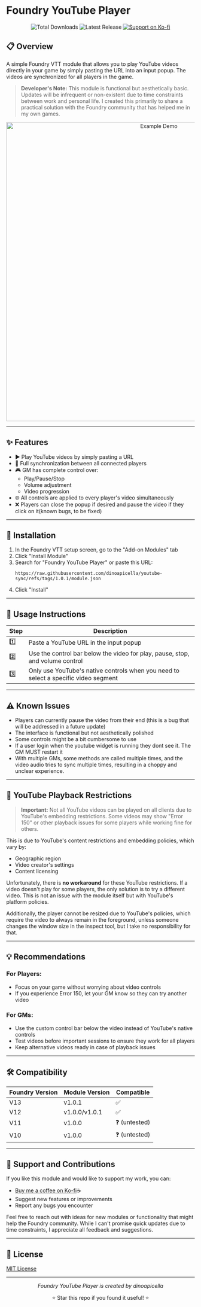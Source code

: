 # Foundry YouTube Player
<div align="center">
  <img src="https://img.shields.io/github/downloads/dinoapicella/youtube-sync/total?color=2b82fc&label=Downloads&style=for-the-badge" alt="Total Downloads">
  <img src="https://img.shields.io/github/v/release/dinoapicella/youtube-sync?color=2b82fc&label=Latest%20Release&style=for-the-badge" alt="Latest Release">
  <a href="https://ko-fi.com/dinoapicella">
    <img src="https://img.shields.io/badge/Ko--fi-Support%20Development-%23FF5E5B?style=for-the-badge&logo=ko-fi&logoColor=white" alt="Support on Ko-fi">
  </a>
</div>

## 📋 Overview

A simple Foundry VTT module that allows you to play YouTube videos directly in your game by simply pasting the URL into an input popup. The videos are synchronized for all players in the game.

> **Developer's Note:** This module is functional but aesthetically basic. Updates will be infrequent or non-existent due to time constraints between work and personal life. I created this primarily to share a practical solution with the Foundry community that has helped me in my own games.

<p align="center"> <img src="https://media0.giphy.com/media/v1.Y2lkPTc5MGI3NjExbTBscGRlbTBqbDNjbjI4dDh2czdpMnh3bDFuaXVucG1yODFwdnUycCZlcD12MV9pbnRlcm5hbF9naWZfYnlfaWQmY3Q9Zw/cjLqH1e9JRQBxcQitL/giphy.gif" width="800" alt="Example Demo"> </p>

---

## ✨ Features

- ▶️ Play YouTube videos by simply pasting a URL
- 🔄 Full synchronization between all connected players
- 🎮 GM has complete control over:
  - Play/Pause/Stop
  - Volume adjustment
  - Video progression
- 🌐 All controls are applied to every player's video simultaneously
- ❌ Players can close the popup if desired and pause the video if they click on it(known bugs, to be fixed)

---

## 🚀 Installation

1. In the Foundry VTT setup screen, go to the "Add-on Modules" tab
2. Click "Install Module"
3. Search for "Foundry YouTube Player" or paste this URL:
   ```
   https://raw.githubusercontent.com/dinoapicella/youtube-sync/refs/tags/1.0.1/module.json
   ```
4. Click "Install"

---

## 📖 Usage Instructions

| Step | Description |
|------|-------------|
| 1️⃣ | Paste a YouTube URL in the input popup |
| 2️⃣ | Use the control bar below the video for play, pause, stop, and volume control |
| 3️⃣ | Only use YouTube's native controls when you need to select a specific video segment |

---

## ⚠️ Known Issues

- Players can currently pause the video from their end (this is a bug that will be addressed in a future update)
- The interface is functional but not aesthetically polished
- Some controls might be a bit cumbersome to use
- If a user login when the youtube widget is running they dont see it. The GM MUST restart it
- With multiple GMs, some methods are called multiple times, and the video audio tries to sync multiple times, resulting in a choppy and unclear experience.

---

## 🚫 YouTube Playback Restrictions

> **Important:** Not all YouTube videos can be played on all clients due to YouTube's embedding restrictions. Some videos may show "Error 150" or other playback issues for some players while working fine for others.

This is due to YouTube's content restrictions and embedding policies, which vary by:
- Geographic region
- Video creator's settings
- Content licensing

Unfortunately, there is **no workaround** for these YouTube restrictions. If a video doesn't play for some players, the only solution is to try a different video. This is not an issue with the module itself but with YouTube's platform policies.

Additionally, the player cannot be resized due to YouTube's policies, which require the video to always remain in the foreground, unless someone changes the window size in the inspect tool, but I take no responsibility for that.

---

## 💡 Recommendations

### For Players:
- Focus on your game without worrying about video controls
- If you experience Error 150, let your GM know so they can try another video

### For GMs:
- Use the custom control bar below the video instead of YouTube's native controls
- Test videos before important sessions to ensure they work for all players
- Keep alternative videos ready in case of playback issues

---

## 🛠️ Compatibility

| Foundry Version | Module Version | Compatible |
|-----------------|----------------|------------|
| V13             | v1.0.1         | ✅          |
| V12             | v1.0.0/v1.0.1         | ✅          |
| V11              | v1.0.0         | ❓ (untested) |
| V10              | v1.0.0         | ❓ (untested) |

---

## 🤝 Support and Contributions

If you like this module and would like to support my work, you can:

- [Buy me a coffee on Ko-fi](https://ko-fi.com/dinoapicella)☕
- Suggest new features or improvements
- Report any bugs you encounter

Feel free to reach out with ideas for new modules or functionality that might help the Foundry community. While I can't promise quick updates due to time constraints, I appreciate all feedback and suggestions.

---

## 📄 License

[MIT License](LICENSE)

---

<div align="center">
  <p><i>Foundry YouTube Player is created by dinoapicella</i></p>
  <p>⭐ Star this repo if you found it useful! ⭐</p>
</div>
